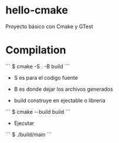 # hello-cmake
Proyecto básico con Cmake y GTest

# Compilation

´´´
$ cmake -S . -B build
´´´

 * S es para el codigo fuente
 * B es donde dejar los archivos generados


* build construye en ejectable o libreria

´´´
$ cmake --build build
´´´

* Ejecutar

 ´´´
$ ./build/main
 ´´´
